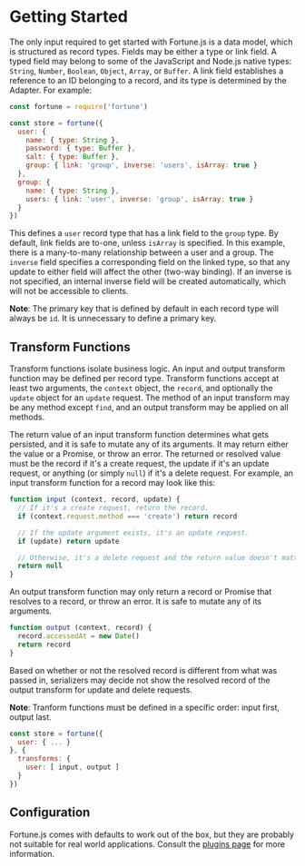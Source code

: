 # Getting Started

The only input required to get started with Fortune.js is a data model, which is structured as record types. Fields may be either a type or link field. A typed field may belong to some of the JavaScript and Node.js native types: `String`, `Number`, `Boolean`, `Object`, `Array`, or `Buffer`. A link field establishes a reference to an ID belonging to a record, and its type is determined by the Adapter. For example:

```js
const fortune = require('fortune')

const store = fortune({
  user: {
    name: { type: String },
    password: { type: Buffer },
    salt: { type: Buffer },
    group: { link: 'group', inverse: 'users', isArray: true }
  },
  group: {
    name: { type: String },
    users: { link: 'user', inverse: 'group', isArray: true }
  }
})
```

This defines a `user` record type that has a link field to the `group` type. By default, link fields are to-one, unless `isArray` is specified. In this example, there is a many-to-many relationship between a user and a group. The `inverse` field specifies a corresponding field on the linked type, so that any update to either field will affect the other (two-way binding). If an inverse is not specified, an internal inverse field will be created automatically, which will not be accessible to clients.

**Note**: The primary key that is defined by default in each record type will always be `id`. It is unnecessary to define a primary key.


## Transform Functions

Transform functions isolate business logic. An input and output transform function may be defined per record type. Transform functions accept at least two arguments, the `context` object, the `record`, and optionally the `update` object for an `update` request. The method of an input transform may be any method except `find`, and an output transform may be applied on all methods.

The return value of an input transform function determines what gets persisted, and it is safe to mutate any of its arguments. It may return either the value or a Promise, or throw an error. The returned or resolved value must be the record if it's a create request, the update if it's an update request, or anything (or simply `null`) if it's a delete request. For example, an input transform function for a record may look like this:

```js
function input (context, record, update) {
  // If it's a create request, return the record.
  if (context.request.method === 'create') return record

  // If the update argument exists, it's an update request.
  if (update) return update

  // Otherwise, it's a delete request and the return value doesn't matter.
  return null
}
```

An output transform function may only return a record or Promise that resolves to a record, or throw an error. It is safe to mutate any of its arguments.

```js
function output (context, record) {
  record.accessedAt = new Date()
  return record
}
```

Based on whether or not the resolved record is different from what was passed in, serializers may decide not show the resolved record of the output transform for update and delete requests.

**Note**: Tranform functions must be defined in a specific order: input first, output last.

```js
const store = fortune({
  user: { ... }
}, {
  transforms: {
    user: [ input, output ]
  }
})
```


## Configuration

Fortune.js comes with defaults to work out of the box, but they are probably not suitable for real world applications. Consult the [plugins page](http://fortunejs.com/plugins/) for more information.
